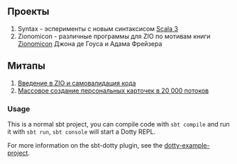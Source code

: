 ## Проекты
1. Syntax - эсперименты с новым синтаксисом [Scala 3](https://dotty.epfl.ch/blog/index.html)
2. Zionomicon - различные программы для ZIO по мотивам книги [Zionomicon](https://www.zionomicon.com/) Джона де Гоуса и Адама Фрейзера 

## Митапы
1. [Введение в ZIO и самовалидация кода](https://www.youtube.com/watch?v=geF9YNGpyK0)
2. [Массовое создание персональных карточек в 20 000 потоков](https://www.youtube.com/watch?v=HEStawqnUQE)

### Usage
This is a normal sbt project, you can compile code with `sbt compile` and run it
with `sbt run`, `sbt console` will start a Dotty REPL.

For more information on the sbt-dotty plugin, see the
[dotty-example-project](https://github.com/lampepfl/dotty-example-project/blob/master/README.md).
